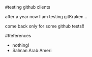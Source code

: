 #testing github clients

after a year now I am testing gitKraken...

come back only for some github tests!!

#References
- nothing!
- Salman Arab Ameri